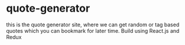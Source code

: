 # quote-generator
this is the quote generator site, where we can get random or tag based quotes which you can bookmark for later time. Build using React.js and Redux

